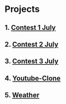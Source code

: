 # Projects

## 1. [Contest 1 July](https://gaurav-singh-panwar.github.io/AccioJob/Frontend-2/contest-1/)

## 2. [Contest 2 July](https://gaurav-singh-panwar.github.io/AccioJob/Frontend-2/contest-2/)

## 3. [Contest 3 July](https://gaurav-singh-panwar.github.io/AccioJob/Frontend-2/contest-3/)

## 4. [Youtube-Clone](https://gaurav-singh-panwar.github.io/AccioJob/Frontend-2/youtube-clone/)

## 5. [Weather](https://gaurav-singh-panwar.github.io/AccioJob/Frontend-2/weather/)


